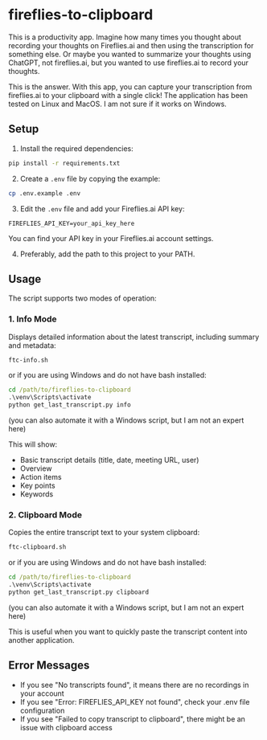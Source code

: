 # fireflies-to-clipboard

This is a productivity app. Imagine how many times you thought about recording your thoughts on Fireflies.ai and then using the transcription for something else. Or maybe you wanted to summarize your thoughts using ChatGPT, not fireflies.ai, but you wanted to use fireflies.ai to record your thoughts.

This is the answer. With this app, you can capture your transcription from fireflies.ai to your clipboard with a single click! The application has been tested on Linux and MacOS. I am not sure if it works on Windows.

## Setup

1. Install the required dependencies:
```bash
pip install -r requirements.txt
```

2. Create a `.env` file by copying the example:
```bash
cp .env.example .env
```

3. Edit the `.env` file and add your Fireflies.ai API key:
```
FIREFLIES_API_KEY=your_api_key_here
```

You can find your API key in your Fireflies.ai account settings.

4. Preferably, add the path to this project to your PATH.

## Usage

The script supports two modes of operation:

### 1. Info Mode
Displays detailed information about the latest transcript, including summary and metadata:

```bash
ftc-info.sh
```

or if you are using Windows and do not have bash installed:

```cmd
cd /path/to/fireflies-to-clipboard
.\venv\Scripts\activate
python get_last_transcript.py info
```

(you can also automate it with a Windows script, but I am not an expert here)


This will show:
- Basic transcript details (title, date, meeting URL, user)
- Overview
- Action items
- Key points
- Keywords

### 2. Clipboard Mode
Copies the entire transcript text to your system clipboard:

```bash
ftc-clipboard.sh
```

or if you are using Windows and do not have bash installed:

```cmd
cd /path/to/fireflies-to-clipboard
.\venv\Scripts\activate
python get_last_transcript.py clipboard
```

(you can also automate it with a Windows script, but I am not an expert here)


This is useful when you want to quickly paste the transcript content into another application.

## Error Messages

- If you see "No transcripts found", it means there are no recordings in your account
- If you see "Error: FIREFLIES_API_KEY not found", check your .env file configuration
- If you see "Failed to copy transcript to clipboard", there might be an issue with clipboard access 
